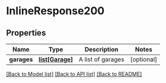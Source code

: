 # InlineResponse200

## Properties
Name | Type | Description | Notes
------------ | ------------- | ------------- | -------------
**garages** | [**list[Garage]**](Garage.md) | A list of garages | [optional] 

[[Back to Model list]](../README.md#documentation-for-models) [[Back to API list]](../README.md#documentation-for-api-endpoints) [[Back to README]](../README.md)

